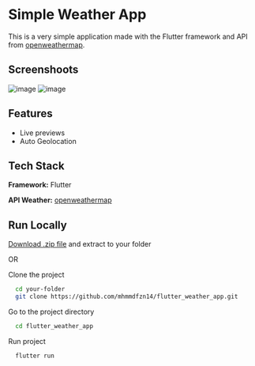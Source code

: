 
# Simple Weather App

This is a very simple application made with the Flutter framework and API from [openweathermap](https://openweathermap.org/).


## Screenshoots
![image](https://github.com/mhmmdfzn14/flutter-weather-app/assets/70043864/7f8b1852-1215-4ff2-a4a0-d75158c10155)
![image](https://github.com/mhmmdfzn14/flutter-weather-app/assets/70043864/cc497f97-4eec-48d5-ae19-f1b469b2e80f)



## Features

- Live previews
- Auto Geolocation


## Tech Stack

**Framework:** Flutter

**API Weather:** [openweathermap](https://openweathermap.org/)


## Run Locally


[Download .zip file](https://github.com/mhmmdfzn14/flutter_weather_app/archive/refs/heads/main.zip) and extract to your folder

OR

Clone the project


```bash
  cd your-folder
  git clone https://github.com/mhmmdfzn14/flutter_weather_app.git
```

Go to the project directory

```bash
  cd flutter_weather_app
```

Run project

```bash
  flutter run
```

